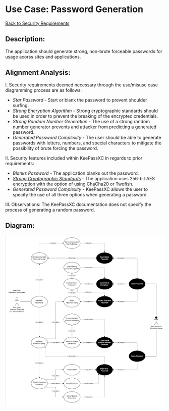 # Use Case: Password Generation

[Back to Security Requirements](https://github.com/JCKelley-CYBR/CYBR-8420-SoftwareAssurance/blob/main/SecurityRequirements.md)

## Description:
The application should generate strong, non-brute forceable passwords for usage acorss sites and applications. 

## Alignment Analysis:
I. Security requirements deemed necessary through the use/misuse case diagramming process are as follows:
* *Star Password* - Start or blank the password to prevent shoulder surfing.
* *Strong Encryption Algorithm* - Strong cryptographic standards should be used in order to prevent the breaking of the encrypted credentials.
* *Strong Random Number Generation* - The use of a strong random number generator prevents and attacker from predicting a generated password.
* *Generated Password Complexity* - The user should be able to generate passwords with letters, numbers, and special characters to mitigate the possibility of brute forcing the password.


II. Security features included within KeePassXC in regards to prior requirements:
* *Blanks Password* - The application blanks out the password.
* *[Strong Cryptographic Standards](https://keepassxc.org/docs/KeePassXC_UserGuide.html#_database_settings)* - The application uses 256-bit AES encryption with the option of using ChaCha20 or Twofish.
* *Generated Password Complexity* - KeePassXC allows the user to specify the use of all three options when generating a password.

III. Observations:
The KeePassXC documentation does not specify the process of generating a random password. 

## Diagram:
<img src="Generate-PasswordV2.jpg" alt="Password Generation Diagram" />
